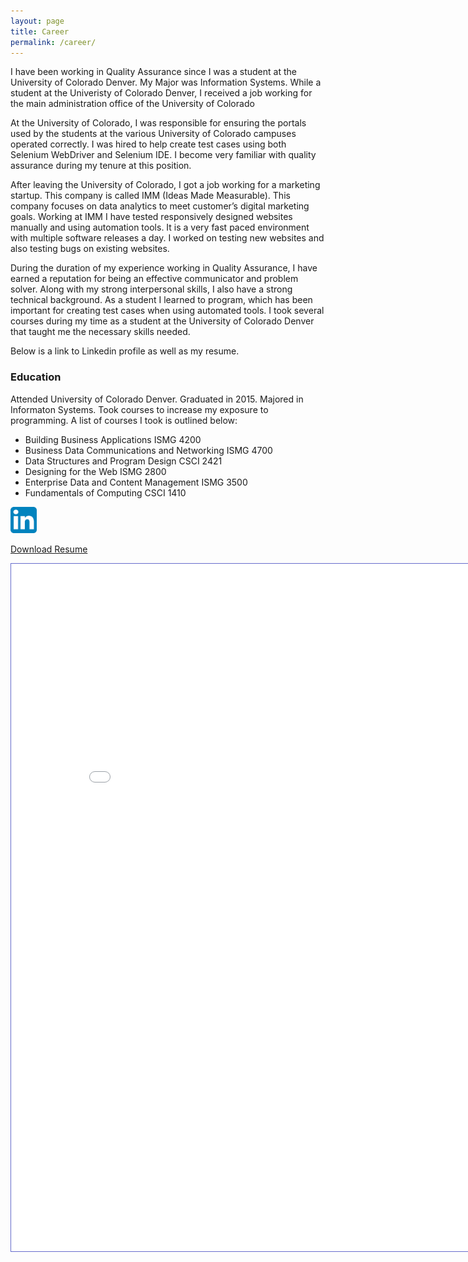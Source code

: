 ```yaml
---
layout: page
title: Career
permalink: /career/
---
```


<p>I have been working in Quality Assurance since I was a student at the University of Colorado Denver. My Major was Information Systems. While a student at the Univeristy of Colorado Denver, I received a job working for the main administration office of the University of Colorado </p>

<p>At the University of Colorado, I was responsible for ensuring the portals used by the students at the various University of Colorado campuses operated correctly. I was hired to help create test cases using both Selenium WebDriver and Selenium IDE. I become very familiar with quality assurance during my tenure at this position.</p>

<p>After leaving the University of Colorado, I got a job working for a marketing startup. This company is called IMM (Ideas Made Measurable).  This company focuses on data analytics to meet customer’s digital marketing goals. Working at IMM I have tested responsively designed websites manually and using automation tools. It is a very fast paced environment with multiple software releases a day. I worked on testing new websites and also testing bugs on existing websites.</p>

<p>During the duration of my experience working in Quality Assurance, I have earned a reputation for being an effective communicator and problem solver.  Along with my strong interpersonal skills, I also have a strong technical background. As a student I learned to program, which has been important for creating test cases when using automated tools. I took several courses during my time as a student at the University of Colorado Denver that taught me the necessary skills needed.</p>

<p>Below is a link to Linkedin profile as well as my resume.</p>

<h3>Education</h3>

<p>Attended University of Colorado Denver. Graduated in 2015. Majored in Informaton Systems. Took courses to increase my exposure to programming. A list of courses I took is outlined below:</p>

<ul>
	<li>Building Business Applications ISMG 4200</li>
	<li>Business Data Communications and Networking ISMG 4700</li>
	<li>Data Structures and Program Design CSCI 2421</li>
	<li>Designing for the Web ISMG 2800</li>
	<li>Enterprise Data and Content Management ISMG 3500</li>
	<li>Fundamentals of Computing CSCI 1410</li>
</ul>
 


<p>
<a href="https://www.linkedin.com/in/francisco-martinez-jr-51206540/">
<img src="/assets/images/linkedin.png" alt="Github" style="width:42px;height:42px;border:0">
</a>


<p>
<a href="/assets/files/FranciscoMartinez_Resume.pdf" download>Download Resume</a>
</p>



<iframe id="fred" style="border:1px solid #666CCC" title="PDF in an i-Frame" src="/assets/files/FranciscoMartinez_Resume.pdf" frameborder="1" scrolling="auto" height="1100" width="850" ></iframe>

